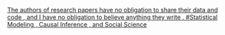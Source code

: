 [The authors of research papers have no obligation to share their data and code , and I have no obligation to believe anything they write .   #Statistical Modeling , Causal Inference , and Social Science](https://qi.tc/qi/117397)